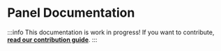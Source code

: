 # Panel Documentation
:::info
This documentation is work in progress!
If you want to contribute, [**read our contribution guide**](../../opensource.md).
:::